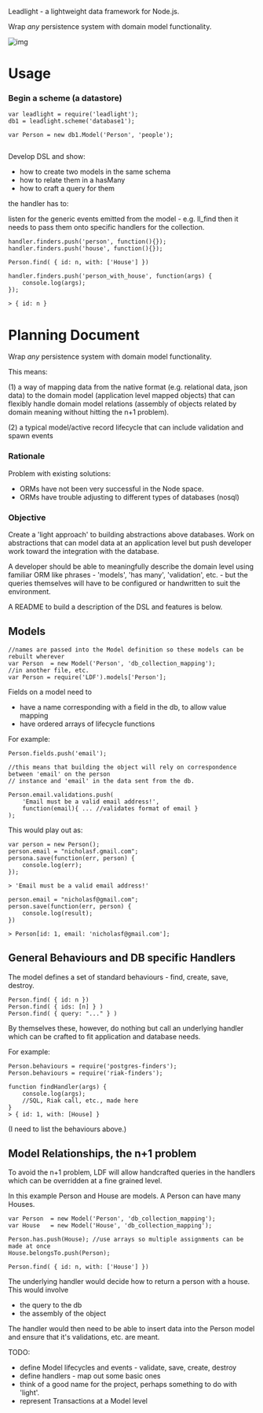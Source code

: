Leadlight - a lightweight data framework for Node.js.

Wrap *any* persistence system with domain model functionality.

![img](https://raw.github.com/nicholasf/leadlight/master/Karlstads_domkyrka_window_straight.JPG)


# Usage

### Begin a scheme (a datastore)

```
var leadlight = require('leadlight');
db1 = leadlight.scheme('database1');

var Person = new db1.Model('Person', 'people'); 


```

Develop DSL and show: 
* how to create two models in the same schema
* how to relate them in a hasMany
* how to craft a query for them


the handler has to:

listen for the generic events emitted from the model - e.g. ll_find
then it needs to pass them onto specific handlers for the collection.

```
handler.finders.push('person', function(){});
handler.finders.push('house', function(){});

Person.find( { id: n, with: ['House'] })
 
handler.finders.push('person_with_house', function(args) {
    console.log(args);
});

> { id: n }
```

# Planning Document

Wrap *any* persistence system with domain model functionality.

This means:

(1) a way of mapping data from the native format (e.g. relational data, json data) to the domain model (application level mapped objects) that can flexibly handle domain model relations (assembly of objects related by domain meaning without hitting the n+1 problem).

(2) a typical model/active record lifecycle that can include validation and spawn events


### Rationale 

Problem with existing solutions:
* ORMs have not been very successful in the Node space. 
* ORMs have trouble adjusting to different types of databases (nosql)

### Objective 

Create a 'light approach' to building abstractions above databases. Work on abstractions that can model data at an application level but push developer work toward the integration with the database. 

A developer should be able to meaningfully describe the domain level using familiar ORM like phrases - 'models', 'has many', 'validation', etc. - but the queries themselves will have to be configured or handwritten to suit the environment.


A README to build a description of the DSL and features is below.

## Models

```
//names are passed into the Model definition so these models can be rebuilt wherever
var Person  = new Model('Person', 'db_collection_mapping'); 
//in another file, etc.
var Person = require('LDF').models['Person'];
```
Fields on a model need to 

* have a name corresponding with a field in the db, to allow value mapping
* have ordered arrays of lifecycle functions 

For example:
```
Person.fields.push('email'); 

//this means that building the object will rely on correspondence between 'email' on the person 
// instance and 'email' in the data sent from the db.

Person.email.validations.push(
    'Email must be a valid email address!', 
    function(email){ ... //validates format of email }
);
```

This would play out as:

```
var person = new Person();
person.email = "nicholasf.gmail.com";
persona.save(function(err, person) {
    console.log(err);
});

> 'Email must be a valid email address!'

person.email = "nicholasf@gmail.com";
person.save(function(err, person) {
    console.log(result);
})

> Person[id: 1, email: 'nicholasf@gmail.com']; 

```

## General Behaviours and DB specific Handlers

The model defines a set of standard behaviours - find, create, save, destroy.
```
Person.find( { id: n })
Person.find( { ids: [n] } ) 
Person.find( { query: "..." } ) 
```

By themselves these, however, do nothing but call an underlying handler which can be crafted to fit application and database needs.

For example:

```
Person.behaviours = require('postgres-finders');
Person.behaviours = require('riak-finders');

function findHandler(args) {
    console.log(args);
    //SQL, Riak call, etc., made here
}
> { id: 1, with: [House] }

```
(I need to list the behaviours above.)


## Model Relationships, the n+1 problem

To avoid the n+1 problem, LDF will allow handcrafted queries in the handlers which can be overridden at a fine grained level.

In this example Person and House are models. A Person can have many Houses.

```
var Person  = new Model('Person', 'db_collection_mapping'); 
var House   = new Model('House', 'db_collection_mapping');

Person.has.push(House); //use arrays so multiple assignments can be made at once
House.belongsTo.push(Person);

Person.find( { id: n, with: ['House'] })

```

The underlying handler would decide how to return a person with a house. This would involve

* the query to the db
* the assembly of the object

The handler would then need to be able to insert data into the Person model and ensure that it's validations, etc. are meant. 


TODO:

* define Model lifecycles and events - validate, save, create, destroy
* define handlers - map out some basic ones
* think of a good name for the project, perhaps something to do with 'light'.
* represent Transactions at a Model level


